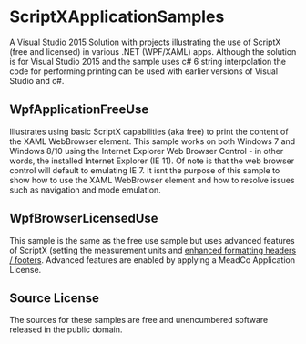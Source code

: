 # ScriptXApplicationSamples
A Visual Studio 2015 Solution with projects illustrating the use of ScriptX (free and licensed) in various .NET (WPF/XAML) apps. 
Although the solution is for Visual Studio 2015 and the sample uses c# 6 string interpolation the code for 
performing printing can be used with earlier versions of Visual Studio and c#.

## WpfApplicationFreeUse ##
Illustrates using basic ScriptX capabilities (aka free) to print the content of the XAML WebBrowser element. 
This sample works on both Windows 7 and Windows 8/10 using the Internet Explorer Web Browser Control - in other words,
the installed Internet Explorer (IE 11). Of note is that the web browser control will default to emulating IE 7.
It isnt the purpose of this sample to show how to use the XAML WebBrowser element and how to resolve issues such as 
navigation and mode emulation. 

## WpfBrowserLicensedUse ##
This sample is the same as the free use sample but uses advanced features of ScriptX (setting the measurement units and [enhanced 
formatting headers / footers](http://scriptx.meadroid.com/knowledge-bank/technical-reference/enhancedformatting-factoryprintingenhancedformatting.aspx]). Advanced features are enabled by applying a MeadCo Application License.

## Source License ##
The sources for these samples are free and unencumbered software released in the public domain.

